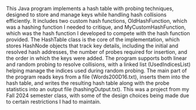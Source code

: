 This Java program implements a hash table with probing techniques, designed to store and manage keys while handling hash collisions efficiently.
It includes two custom hash functions, OldHashFunction, which was a hashing function I needed to critique, and MyCustomHashFunction, which was the hash function I developed to compete with the hash function provided.
The HashTable class is the core of the implementation, which stores HashNode objects that track key details, including the initial and resolved hash addresses, the number of probes required for insertion, and the order in which the keys were added.
The program supports both linear and random probing to resolve collisions, with a linked list (UsedIndicesList) helping manage the indices used during random probing.
The main part of the program reads keys from a file (Words200D16.txt), inserts them into the hash table, and writes the resulting hash table along with the probe statistics into an output file (hashingOutput.txt).
This was a project from my Fall 2024 semester class, with some of the design choices being made due to certain restrictions I had to maintain.
